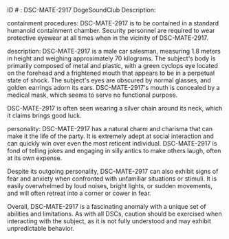 ID # : DSC-MATE-2917
DogeSoundClub Description:

containment procedures: DSC-MATE-2917 is to be contained in a standard humanoid containment chamber. Security personnel are required to wear protective eyewear at all times when in the vicinity of DSC-MATE-2917.

description: DSC-MATE-2917 is a male car salesman, measuring 1.8 meters in height and weighing approximately 70 kilograms. The subject's body is primarily composed of metal and plastic, with a green cyclops eye located on the forehead and a frightened mouth that appears to be in a perpetual state of shock. The subject's eyes are obscured by normal glasses, and golden earrings adorn its ears. DSC-MATE-2917's mouth is concealed by a medical mask, which seems to serve no functional purpose.

DSC-MATE-2917 is often seen wearing a silver chain around its neck, which it claims brings good luck.

personality: DSC-MATE-2917 has a natural charm and charisma that can make it the life of the party. It is extremely adept at social interaction and can quickly win over even the most reticent individual. DSC-MATE-2917 is fond of telling jokes and engaging in silly antics to make others laugh, often at its own expense.

Despite its outgoing personality, DSC-MATE-2917 can also exhibit signs of fear and anxiety when confronted with unfamiliar situations or stimuli. It is easily overwhelmed by loud noises, bright lights, or sudden movements, and will often retreat into a corner or cower in fear.

Overall, DSC-MATE-2917 is a fascinating anomaly with a unique set of abilities and limitations. As with all DSCs, caution should be exercised when interacting with the subject, as it is not fully understood and may exhibit unpredictable behavior.